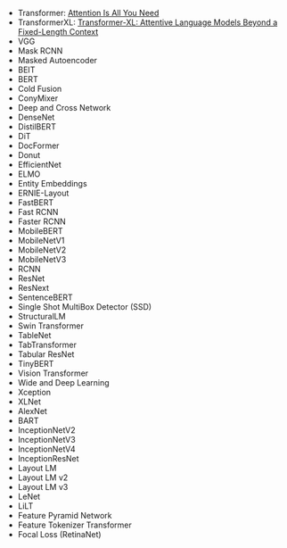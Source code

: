 - Transformer: [Attention Is All You Need](https://arxiv.org/abs/1706.03762)
- TransformerXL: [Transformer-XL: Attentive Language Models Beyond a Fixed-Length Context](https://arxiv.org/abs/1901.11116)
- VGG
- Mask RCNN
- Masked Autoencoder
- BEIT
- BERT
- Cold Fusion
- ConyMixer
- Deep and Cross Network
- DenseNet
- DistilBERT
- DiT
- DocFormer
- Donut
- EfficientNet
- ELMO
- Entity Embeddings
- ERNIE-Layout
- FastBERT
- Fast RCNN
- Faster RCNN
- MobileBERT
- MobileNetV1
- MobileNetV2
- MobileNetV3
- RCNN
- ResNet
- ResNext
- SentenceBERT
- Single Shot MultiBox Detector (SSD)
- StructuralLM
- Swin Transformer
- TableNet
- TabTransformer
- Tabular ResNet
- TinyBERT
- Vision Transformer
- Wide and Deep Learning
- Xception
- XLNet
- AlexNet
- BART
- InceptionNetV2
- InceptionNetV3
- InceptionNetV4
- InceptionResNet
- Layout LM
- Layout LM v2
- Layout LM v3
- LeNet
- LiLT
- Feature Pyramid Network
- Feature Tokenizer Transformer
- Focal Loss (RetinaNet)